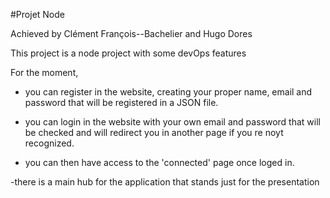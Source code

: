 #Projet Node

Achieved by Clément François--Bachelier and Hugo Dores

This project is a node project with some devOps features

For the moment, 

- you can register in the website, creating your proper name, email and password that will be registered in a JSON file.

- you can login in the website with your own email and password that will be checked and will redirect you in another page if you re noyt recognized.

- you can then have access to the 'connected' page once loged in.

-there is a main hub for the application that stands just for the presentation

